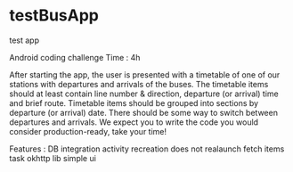# testBusApp
test app

Android coding challenge
Time : 4h

After starting the app, the user is presented with a timetable of one of our stations with departures and arrivals
of the buses.
The timetable items should at least contain line number & direction, departure (or arrival) time and brief route.
Timetable items should be grouped into sections by departure (or arrival) date.
There should be some way to switch between departures and arrivals.
We expect you to write the code you would consider production-ready, take your time!

Features :
DB integration
activity recreation does not realaunch fetch items task
okhttp lib
simple ui
